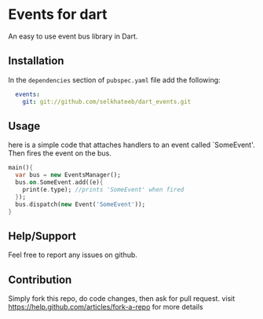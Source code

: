# Events for dart
An easy to use event bus library in Dart.

## Installation
In the `dependencies` section of `pubspec.yaml` file add the
following:

```yaml
  events:
    git: git://github.com/selkhateeb/dart_events.git
```

## Usage
here is a simple code that attaches handlers to an event called
`SomeEvent'. Then fires the event on the bus.

```dart
main(){
  var bus = new EventsManager();
  bus.on.SomeEvent.add((e){
    print(e.type); //prints 'SomeEvent' when fired
  });
  bus.dispatch(new Event('SomeEvent'));
}
```

## Help/Support
Feel free to report any issues on github.

## Contribution
Simply fork this repo, do code changes, then ask for pull request.
visit https://help.github.com/articles/fork-a-repo for more details
